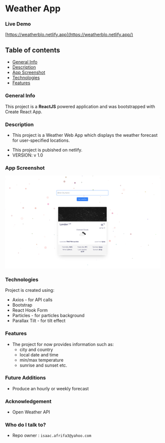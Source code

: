 # Weather App

### Live Demo
[https://weatherblo.netlify.app](https://weatherblo.netlify.app/)

## Table of contents
* [General Info](#markdown-header-general-info)
* [Description](#markdown-header-description)
* [App Screenshot](#markdown-header-app-screenshot)
* [Technologies](#markdown-header-technologies)
* [Features](#markdown-header-features)


### General Info 
This project is a **ReactJS** powered application and was bootstrapped with Create React App.


### Description 
* This project is a Weather Web App which displays the weather forecast for user-specified locations.
+ This project is pubished on netlify.
+ VERSION: v 1.0


### App Screenshot
![screenshot](./app_image.png)


### Technologies 
Project is created using:

* Axios - for API calls
* Bootstrap
* React Hook Form
* Particles - for particles background
* Parallax Tilt - for tilt effect


### Features 
 * The project for now provides information such as:
    - city and country
    - local date and time
    - min/max temperature
    - sunrise and sunset etc.


### Future Additions
* Produce an hourly or weekly forecast


### Acknowledgement
* Open Weather API


### Who do I talk to? 
* Repo owner : `isaac.afrifa3@yahoo.com`

